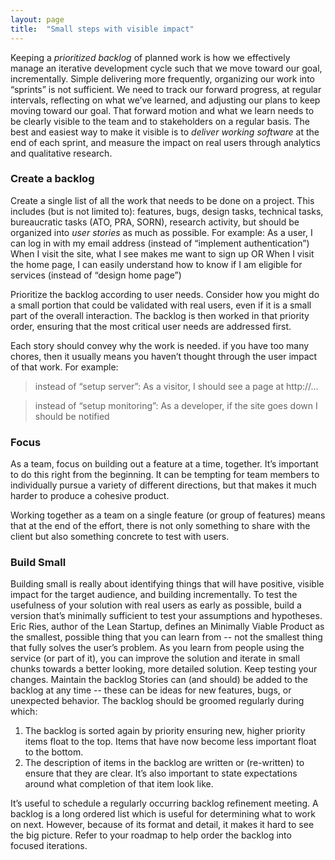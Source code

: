 ```yaml
---
layout: page
title:  "Small steps with visible impact"
---
```

Keeping a *prioritized backlog* of planned work is how we effectively manage an iterative development cycle such that we move toward our goal, incrementally.  Simple delivering more frequently, organizing our work into “sprints” is not sufficient.  We need to track our forward progress, at regular intervals, reflecting on what we’ve learned, and adjusting our plans to keep moving toward our goal.  That forward motion and what we learn needs to be clearly visible to the team and to stakeholders on a regular basis.  The best and easiest way to make it visible is to *deliver working software* at the end of each sprint, and measure the impact on real users through analytics and qualitative research.

### Create a backlog
Create a single list of all the work that needs to be done on a project. This includes (but is not limited to): features, bugs, design tasks, technical tasks, bureaucratic tasks (ATO, PRA, SORN), research activity, but should be organized into *user stories* as much as possible. For example:
As a user, I can log in with my email address  (instead of “implement authentication”)
When I visit the site, what I see makes me want to sign up OR When I visit the home page, I can easily understand how to know if I am eligible for services (instead of “design home page”)

Prioritize the backlog according to user needs. Consider how you might do a small portion that could be validated with real users, even if it is a small part of the overall interaction.  The backlog is then worked in that priority order, ensuring that the most critical user needs are addressed first.

Each story should convey why the work is needed.  if you have too many chores, then it usually means you haven’t thought through the user impact of that work.  For example:

> instead of “setup server”:  As a visitor, I should see a page at http://…

> instead of “setup monitoring”: As a developer, if the site goes down I should be notified

### Focus
As a team, focus on building out a feature at a time, together. It’s important to do this right from the beginning. It can be tempting for team members to individually pursue a variety of different directions, but that makes it much harder to produce a cohesive product.

Working together as a team on a single feature (or group of features) means that at the end of the effort, there is not only something to share with the client but also something concrete to test with users.

### Build Small
Building small is really about identifying things that will have positive, visible impact for the target audience, and building incrementally. To test the usefulness of your solution with real users as early as possible, build a version that’s minimally sufficient to test your assumptions and hypotheses. Eric Ries, author of the Lean Startup, defines an Minimally Viable Product as the smallest, possible thing that you can learn from -- not the smallest thing that fully solves the user’s problem.  As you learn from people using the service (or part of it), you can improve the solution and iterate in small chunks towards a better looking, more detailed solution. Keep testing your changes.
Maintain the backlog
Stories can (and should) be added to the backlog at any time -- these can be ideas for new features, bugs, or unexpected behavior. The backlog should be groomed regularly during which:

1. The backlog is sorted again by priority ensuring new, higher priority items float to the top. Items that have now become less important float to the bottom.
2. The description of items in the backlog are written or (re-written) to ensure that they are clear. It’s also important to state expectations around what completion of that item look like.

It’s useful to schedule a regularly occurring backlog refinement meeting.  A backlog is a long ordered list which is useful for determining what to work on next. However, because of its format and detail, it makes it hard to see the big picture.  Refer to your roadmap to help order the backlog into focused iterations.

